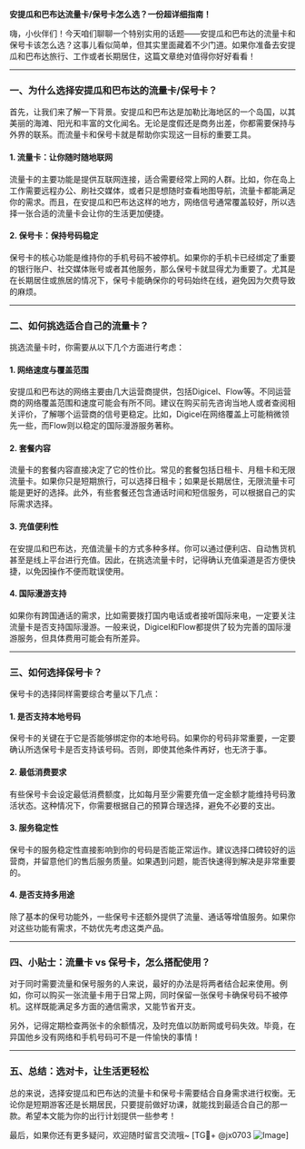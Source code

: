 **安提瓜和巴布达流量卡/保号卡怎么选？一份超详细指南！**

嗨，小伙伴们！今天咱们聊聊一个特别实用的话题——安提瓜和巴布达的流量卡和保号卡该怎么选？这事儿看似简单，但其实里面藏着不少门道。如果你准备去安提瓜和巴布达旅行、工作或者长期居住，这篇文章绝对值得你好好看看！

---

### 一、为什么选择安提瓜和巴布达的流量卡/保号卡？

首先，让我们来了解一下背景。安提瓜和巴布达是加勒比海地区的一个岛国，以其美丽的海滩、阳光和丰富的文化闻名。无论是度假还是商务出差，你都需要保持与外界的联系。而流量卡和保号卡就是帮助你实现这一目标的重要工具。

#### 1. 流量卡：让你随时随地联网

流量卡的主要功能是提供互联网连接，适合需要经常上网的人群。比如，你在岛上工作需要远程办公、刷社交媒体，或者只是想随时查看地图导航，流量卡都能满足你的需求。而且，在安提瓜和巴布达这样的地方，网络信号通常覆盖较好，所以选择一张合适的流量卡会让你的生活更加便捷。

#### 2. 保号卡：保持号码稳定

保号卡的核心功能是维持你的手机号码不被停机。如果你的手机卡已经绑定了重要的银行账户、社交媒体账号或者其他服务，那么保号卡就显得尤为重要了。尤其是在长期居住或旅居的情况下，保号卡能确保你的号码始终在线，避免因为欠费导致的麻烦。

---

### 二、如何挑选适合自己的流量卡？

挑选流量卡时，你需要从以下几个方面进行考虑：

#### 1. 网络速度与覆盖范围

安提瓜和巴布达的网络主要由几大运营商提供，包括Digicel、Flow等。不同运营商的网络覆盖范围和速度可能会有所不同。建议在购买前先咨询当地人或者查阅相关评价，了解哪个运营商的信号更稳定。比如，Digicel在网络覆盖上可能稍微领先一些，而Flow则以稳定的国际漫游服务著称。

#### 2. 套餐内容

流量卡的套餐内容直接决定了它的性价比。常见的套餐包括日租卡、月租卡和无限流量卡。如果你只是短期旅行，可以选择日租卡；如果是长期居住，无限流量卡可能是更好的选择。此外，有些套餐还包含通话时间和短信服务，可以根据自己的实际需求选择。

#### 3. 充值便利性

在安提瓜和巴布达，充值流量卡的方式多种多样。你可以通过便利店、自动售货机甚至是线上平台进行充值。因此，在挑选流量卡时，记得确认充值渠道是否方便快捷，以免因操作不便而耽误使用。

#### 4. 国际漫游支持

如果你有跨国通话的需求，比如需要拨打国内电话或者接听国际来电，一定要关注流量卡是否支持国际漫游。一般来说，Digicel和Flow都提供了较为完善的国际漫游服务，但具体费用可能会有所差异。

---

### 三、如何选择保号卡？

保号卡的选择同样需要综合考量以下几点：

#### 1. 是否支持本地号码

保号卡的关键在于它是否能够绑定你的本地号码。如果你的号码非常重要，一定要确认所选保号卡是否支持该号码。否则，即使其他条件再好，也无济于事。

#### 2. 最低消费要求

有些保号卡会设定最低消费额度，比如每月至少需要充值一定金额才能维持号码激活状态。这种情况下，你需要根据自己的预算合理选择，避免不必要的支出。

#### 3. 服务稳定性

保号卡的服务稳定性直接影响到你的号码是否能正常运作。建议选择口碑较好的运营商，并留意他们的售后服务质量。如果遇到问题，能否快速得到解决是非常重要的。

#### 4. 是否支持多用途

除了基本的保号功能外，一些保号卡还额外提供了流量、通话等增值服务。如果你对这些功能有需求，不妨优先考虑这类产品。

---

### 四、小贴士：流量卡 vs 保号卡，怎么搭配使用？

对于同时需要流量和保号服务的人来说，最好的办法是将两者结合起来使用。例如，你可以购买一张流量卡用于日常上网，同时保留一张保号卡确保号码不被停机。这样既能满足多方面的通信需求，又能节省开支。

另外，记得定期检查两张卡的余额情况，及时充值以防断网或号码失效。毕竟，在异国他乡没有网络和手机号码可不是一件愉快的事情！

---

### 五、总结：选对卡，让生活更轻松

总的来说，选择安提瓜和巴布达的流量卡和保号卡需要结合自身需求进行权衡。无论你是短期游客还是长期居民，只要提前做好功课，就能找到最适合自己的那一款。希望本文能为你的出行计划提供一些参考！

最后，如果你还有更多疑问，欢迎随时留言交流哦~ [TG💪+ @jx0703 ![Image](https://github.com/user-attachments/assets/dbca1d08-cadb-493c-b0ec-ad6f7a83f270)]